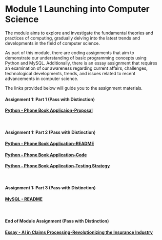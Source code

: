 # Module 1 Launching into Computer Science

The module aims to explore and investigate the fundamental theories and practices of computing, gradually delving into the latest trends and developments in the field of computer science.

As part of this module, there are coding assignments that aim to demonstrate our understanding of basic programming concepts using Python and MySQL. Additionally, there is an essay assignment that requires an examination of our awareness regarding current affairs, challenges, technological developments, trends, and issues related to recent advancements in computer science.

The links provided below will guide you to the assignment materials. 

#### Assignment 1: Part 1 (Pass with Distinction)
#### [Python - Phone Book Applicaion-Proposal](https://helenhelene.github.io/eportfolio/pdf/Module01_Python_Proposal.pdf)
<br>

#### Assignment 1: Part 2 (Pass with Distinction)
#### [Python - Phone Book Application-README](https://helenhelene.github.io/eportfolio/pdf/Module01_Python_README.pdf)
#### [Python - Phone Book Application-Code](https://helenhelene.github.io/eportfolio/pdf/Module01_Python_Code.pdf)
#### [Python - Phone Book Application-Testing Strategy](https://helenhelene.github.io/eportfolio/pdf/Module01_Python_TestingStrategy.pdf)
<br>

#### Assignment 1: Part 3 (Pass with Distinction)
#### [MySQL - README](https://helenhelene.github.io/eportfolio/pdf/Module01_MySQL_README.pdf)
<br>

#### End of Module Assignment (Pass with Distinction)
#### [Essay - AI in Claims Processing-Revolutionizing the Insurance Industry](https://helenhelene.github.io/eportfolio/pdf/Module01_AI_InsurClaims.pdf)


